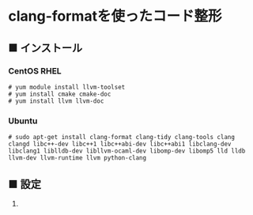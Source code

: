 # clang-formatを使ったコード整形
## ■ インストール
### CentOS RHEL
```
# yum module install llvm-toolset
# yum install cmake cmake-doc
# yum install llvm llvm-doc
```
### Ubuntu
```
# sudo apt-get install clang-format clang-tidy clang-tools clang clangd libc++-dev libc++1 libc++abi-dev libc++abi1 libclang-dev libclang1 liblldb-dev libllvm-ocaml-dev libomp-dev libomp5 lld lldb llvm-dev llvm-runtime llvm python-clang
```

## ■ 設定
1. 
